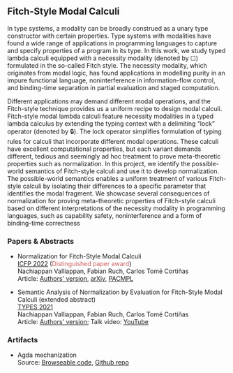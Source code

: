 ## Fitch-Style Modal Calculi

In type systems, a modality can be broadly construed as a unary type constructor with certain properties. Type systems with modalities have found a wide range of applications in programming languages to capture and specify properties of a program in its type. In this work, we study typed lambda calculi equipped with a necessity modality (denoted by ☐) formulated in the so-called Fitch style. The necessity modality, which originates from modal logic, has found applications in modelling purity in an impure functional language, noninterference in information-flow control, and binding-time separation in partial evaluation and staged computation.

Different applications may demand different modal operations, and the Fitch-style technique provides us a uniform recipe to design modal calculi. Fitch-style modal lambda calculi feature necessity modalities in a typed lambda calculus by extending the typing context with a delimiting “lock” operator (denoted by 🔒). The lock operator simplifies formulation of typing rules for calculi that incorporate different modal operations. These calculi have excellent computational properties, but each variant demands different, tedious and seemingly ad hoc treatment to prove meta-theoretic properties such as normalization. In this project, we identify the possible-world semantics of Fitch-style calculi and use it to develop normalization. The possible-world semantics enables a uniform treatment of various Fitch-style calculi by isolating their differences to a specific parameter that identifies the modal fragment. We showcase several consequences of normalization for proving meta-theoretic properties of Fitch-style calculi based on different interpretations of the necessity modality in programming languages, such as capability safety, noninterference and a form of binding-time correctness

### Papers & Abstracts

* Normalization for Fitch-Style Modal Calculi  
  [ICFP 2022](https://icfp22.sigplan.org/) (<span style="color:IndianRed">Distinguished paper award</span>)  
  Nachiappan Valliappan, Fabian Ruch, Carlos Tomé Cortiñas  
  Article: [Authors' version](https://nachivpn.me/nfmc.pdf), [arXiv](https://doi.org/10.48550/arXiv.2207.12807), [PACMPL](https://doi.org/10.1145/3547649)  

* Semantic Analysis of Normalization by Evaluation for Fitch-Style Modal Calculi (extended abstract)  
  [TYPES 2021](https://types21.liacs.nl/)  
  Nachiappan Valliappan, Fabian Ruch, Carlos Tomé Cortiñas  
  Article: [Authors' version](https://nachivpn.me/types21.pdf); Talk video: [YouTube](https://www.youtube.com/watch?v=2OJBBWLYTQA)

### Artifacts

* Agda mechanization  
  Source: [Browseable code](html/Everything.html), [Github repo](https://github.com/nachivpn/k)
